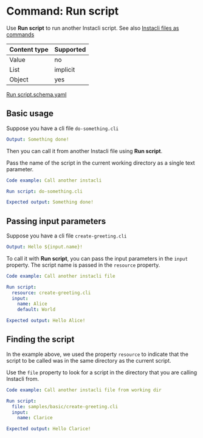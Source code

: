 # Command: Run script

Use **Run script** to run another Instacli script. See
also [Instacli files as commands](Instacli%20files%20as%20commands.spec.md)

| Content type | Supported |
|--------------|-----------|
| Value        | no        |
| List         | implicit  |
| Object       | yes       |

[Run script.schema.yaml](schema/Run%20script.schema.yaml)

## Basic usage

Suppose you have a cli file `do-something.cli`

```yaml file:do-something.cli
Output: Something done!
```

Then you can call it from another Instacli file using **Run script**.

Pass the name of the script in the current working directory as a single text parameter.

```yaml instacli
Code example: Call another instacli

Run script: do-something.cli

Expected output: Something done!
```

## Passing input parameters

Suppose you have a cli file `create-greeting.cli`

```yaml file:create-greeting.cli
Output: Hello ${input.name}!
```

To call it with **Run script**, you can pass the input parameters in the `input` property. The script name is passed in
the `resource` property.

```yaml instacli
Code example: Call another instacli file

Run script:
  resource: create-greeting.cli
  input:
    name: Alice
    default: World

Expected output: Hello Alice!
```

## Finding the script

In the example above, we used the property `resource` to indicate that the script to be called was in the same directory
as the current script.

Use the `file` property to look for a script in the directory that you are calling Instacli from.

```yaml instacli
Code example: Call another instacli file from working dir

Run script:
  file: samples/basic/create-greeting.cli
  input:
    name: Clarice

Expected output: Hello Clarice!
```


